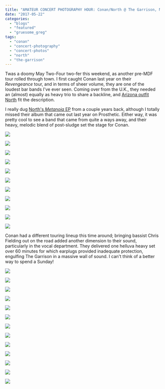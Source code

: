 ```yaml
---
title: "AMATEUR CONCERT PHOTOGRAPHY HOUR: Conan/North @ The Garrison, May 21, 2017"
date: "2017-05-22"
categories: 
  - "blogs"
  - "featured"
  - "gruesome_greg"
tags: 
  - "conan"
  - "concert-photography"
  - "concert-photos"
  - "north"
  - "the-garrison"
---
```


Twas a doomy May Two-Four two-fer this weekend, as another pre-MDF tour rolled through town. I first caught Conan last year on their _Revengeance_ tour, and in terms of sheer volume, they are one of the loudest bar bands I've ever seen. Coming over from the U.K., they needed an (almost) equally as heavy trio to share a backline, and [Arizona outfit North](http://northband.us/) fit the description.

I really dug [North's _Metanoia_ EP](https://hellbound.ca/2014/05/north-metanoia-ep/) from a couple years back, although I totally missed their album that came out last year on Prosthetic. Either way, it was pretty cool to see a band that came from quite a ways away, and their heavy, melodic blend of post-sludge set the stage for Conan.

[![](https://hellbound.ca/wp-content/uploads/2017/05/IMG_7975-1024x768.jpg)](https://hellbound.ca/wp-content/uploads/2017/05/IMG_7975.jpg)

[![](https://hellbound.ca/wp-content/uploads/2017/05/IMG_7976.jpg)](https://hellbound.ca/wp-content/uploads/2017/05/IMG_7976.jpg)

[![](https://hellbound.ca/wp-content/uploads/2017/05/IMG_7978.jpg)](https://hellbound.ca/wp-content/uploads/2017/05/IMG_7978.jpg)

[![](https://hellbound.ca/wp-content/uploads/2017/05/IMG_7979-1024x768.jpg)](https://hellbound.ca/wp-content/uploads/2017/05/IMG_7979.jpg)

[![](https://hellbound.ca/wp-content/uploads/2017/05/IMG_7980.jpg)](https://hellbound.ca/wp-content/uploads/2017/05/IMG_7980.jpg)

[![](https://hellbound.ca/wp-content/uploads/2017/05/IMG_7982.jpg)](https://hellbound.ca/wp-content/uploads/2017/05/IMG_7982.jpg)

[![](https://hellbound.ca/wp-content/uploads/2017/05/IMG_7984.jpg)](https://hellbound.ca/wp-content/uploads/2017/05/IMG_7984.jpg)

[![](https://hellbound.ca/wp-content/uploads/2017/05/IMG_7986-1024x768.jpg)](https://hellbound.ca/wp-content/uploads/2017/05/IMG_7986.jpg)

[![](https://hellbound.ca/wp-content/uploads/2017/05/IMG_7989.jpg)](https://hellbound.ca/wp-content/uploads/2017/05/IMG_7989.jpg)

[![](https://hellbound.ca/wp-content/uploads/2017/05/IMG_7990-1024x768.jpg)](https://hellbound.ca/wp-content/uploads/2017/05/IMG_7990.jpg)

[![](https://hellbound.ca/wp-content/uploads/2017/05/IMG_7992-1024x768.jpg)](https://hellbound.ca/wp-content/uploads/2017/05/IMG_7992.jpg)

Conan had a different touring lineup this time around; bringing bassist Chris Fielding out on the road added another dimension to their sound, particularly in the vocal department. They delivered one helluva heavy set over 60 minutes for which earplugs provided inadequate protection, engulfing The Garrison in a massive wall of sound. I can't think of a better way to spend a Sunday!

[![](https://hellbound.ca/wp-content/uploads/2017/05/IMG_7994-1024x768.jpg)](https://hellbound.ca/wp-content/uploads/2017/05/IMG_7994.jpg)

[![](https://hellbound.ca/wp-content/uploads/2017/05/IMG_7995-1024x768.jpg)](https://hellbound.ca/wp-content/uploads/2017/05/IMG_7995.jpg)

[![](https://hellbound.ca/wp-content/uploads/2017/05/IMG_7996.jpg)](https://hellbound.ca/wp-content/uploads/2017/05/IMG_7996.jpg)

[![](https://hellbound.ca/wp-content/uploads/2017/05/IMG_7997.jpg)](https://hellbound.ca/wp-content/uploads/2017/05/IMG_7997.jpg)

[![](https://hellbound.ca/wp-content/uploads/2017/05/IMG_7998.jpg)](https://hellbound.ca/wp-content/uploads/2017/05/IMG_7998.jpg)

[![](https://hellbound.ca/wp-content/uploads/2017/05/IMG_8001.jpg)](https://hellbound.ca/wp-content/uploads/2017/05/IMG_8001.jpg)

[![](https://hellbound.ca/wp-content/uploads/2017/05/IMG_8002.jpg)](https://hellbound.ca/wp-content/uploads/2017/05/IMG_8002.jpg)

[![](https://hellbound.ca/wp-content/uploads/2017/05/IMG_8004-1024x768.jpg)](https://hellbound.ca/wp-content/uploads/2017/05/IMG_8004.jpg)

[![](https://hellbound.ca/wp-content/uploads/2017/05/IMG_8005-1024x768.jpg)](https://hellbound.ca/wp-content/uploads/2017/05/IMG_8005.jpg)

[![](https://hellbound.ca/wp-content/uploads/2017/05/IMG_8007.jpg)](https://hellbound.ca/wp-content/uploads/2017/05/IMG_8007.jpg)

[![](https://hellbound.ca/wp-content/uploads/2017/05/IMG_8008-1024x768.jpg)](https://hellbound.ca/wp-content/uploads/2017/05/IMG_8008.jpg)

[![](https://hellbound.ca/wp-content/uploads/2017/05/IMG_8011-1024x768.jpg)](https://hellbound.ca/wp-content/uploads/2017/05/IMG_8011.jpg)

[![](https://hellbound.ca/wp-content/uploads/2017/05/IMG_8012.jpg)](https://hellbound.ca/wp-content/uploads/2017/05/IMG_8012.jpg)
